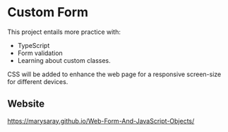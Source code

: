 # Custom Form

This project entails more practice with: 
- TypeScript
- Form validation 
- Learning about custom classes.

 CSS will be added to enhance the web page for a responsive screen-size for different devices.
 
 ## Website
  https://marysaray.github.io/Web-Form-And-JavaScript-Objects/
